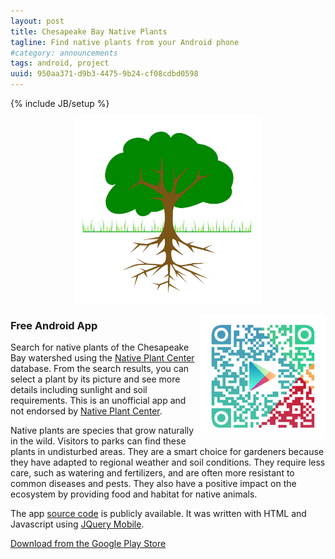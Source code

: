 ```yaml
---
layout: post
title: Chesapeake Bay Native Plants
tagline: Find native plants from your Android phone
#category: announcements
tags: android, project
uuid: 950aa371-d9b3-4475-9b24-cf08cdbd0598
---
```

{% include JB/setup %}

<a href="https://play.google.com/store/apps/details?id=org.codercoop.nativeplants"><img src="/images/native-plant-icon-512x512.png" style="display:block;margin-left:auto;margin-right:auto;" width="300px" height="300px"/></a>

<a style="float:right;" href="https://play.google.com/store/apps/details?id=org.codercoop.nativeplants"><img src="/images/native-plant-qr-play.png" width="200px" height="200px"/></a>


### Free Android App
Search for native plants of the Chesapeake Bay watershed using the [Native Plant Center](http://www.nativeplantcenter.net/) database. From the search results, you can select a plant by its picture and see more details including sunlight and soil requirements. This is an unofficial app and not endorsed by [Native Plant Center](http://www.nativeplantcenter.net/).

Native plants are species that grow naturally in the wild. Visitors to parks can find these plants in undisturbed areas. They are a smart choice for gardeners because they have adapted to regional weather and soil conditions. They require less care, such as watering and fertilizers, and are often more resistant to common diseases and pests. They also have a positive impact on the ecosystem by providing food and habitat for native animals.

The app [source code](https://github.com/CoderCoop/nativePlantsChesapeake) is publicly available. It was written with HTML and Javascript using [JQuery Mobile](http://jquerymobile.com/). 

<a class="btn" href="https://play.google.com/store/apps/details?id=org.codercoop.nativeplants">Download from the Google Play Store</a>


